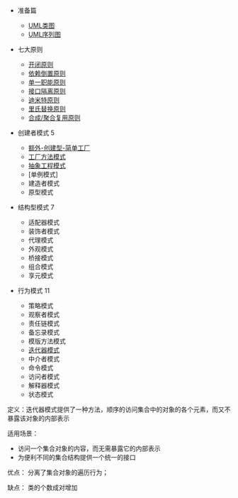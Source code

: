 * 准备篇
  * [UML类图](https://www.jianshu.com/p/ff7604e979c2)
  * [UML序列图]()

* 七大原则
  * [开闭原则](https://www.jianshu.com/p/8e7f60e5fb91)
  * [依赖倒置原则](docs/dependency_inversion.md)
  * [单一职能原则](docs/single_responsibility.md)
  * [接口隔离原则](docs/Interface_Segregation.md)
  * [迪米特原则](docs/law_of_demeter.md)
  * [里氏替换原则](docs/liskov_substitution.md)
  * [合成/聚合复用原则](docs/multiplexing.md)
* 创建者模式 5
  * [额外-创建型-简单工厂](docs/simple_factory.md)
  * [工厂方法模式](docs/factory_method.md)
  * [抽象工程模式](docs/abs_factory.md)
  * [单例模式]
  * 建造者模式
  * 原型模式

* 结构型模式  7
  * 适配器模式
  * 装饰者模式
  * 代理模式
  * 外观模式
  * 桥接模式
  * 组合模式
  * 享元模式

* 行为模式  11
  * 策略模式
  * 观察者模式
  * 责任链模式
  * 备忘录模式
  * 模版方法模式
  * [迭代器模式]()
  * 中介者模式
  * 命令模式
  * 访问者模式
  * 解释器模式
  * 状态模式
  
  
定义：迭代器模式提供了一种方法，顺序的访问集合中的对象的各个元素，而又不暴露该对象的内部表示
  
适用场景：   
  * 访问一个集合对象的内容，而无需暴露它的内部表示
  * 为便利不同的集合结构提供一个统一的接口
  
优点： 
分离了集合对象的遍历行为；

缺点：
类的个数成对增加

